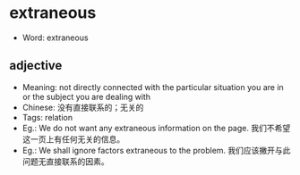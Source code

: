 # extraneous

- Word: extraneous

## adjective

- Meaning: not directly connected with the particular situation you are in or the subject you are dealing with
- Chinese: 没有直接联系的；无关的
- Tags: relation
- Eg.: We do not want any extraneous information on the page. 我们不希望这一页上有任何无关的信息。
- Eg.: We shall ignore factors extraneous to the problem. 我们应该撇开与此问题无直接联系的因素。

